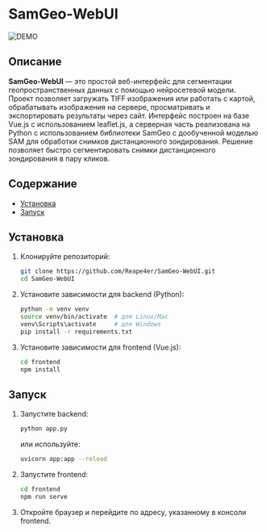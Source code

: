 # SamGeo-WebUI
![DEMO](./assets/image22.gif)
## Описание

**SamGeo-WebUI** — это простой веб-интерфейс для сегментации геопространственных данных с помощью нейросетевой модели. Проект позволяет загружать TIFF изображения или работать с картой, обрабатывать изображения на сервере, просматривать и экспортировать результаты через сайт. Интерфейс построен на базе Vue.js с использованием leaflet.js, а серверная часть реализована на Python с использованием библиотеки SamGeo с дообученной моделью SAM для обработки снимков дистанционного зондирования. Решение позволяет быстро сегментировать снимки дистанционного зондирования в пару кликов.

## Содержание

- [Установка](#установка)
- [Запуск](#запуск)

## Установка

1. Клонируйте репозиторий:
   ```bash
   git clone https://github.com/Reape4er/SamGeo-WebUI.git
   cd SamGeo-WebUI
   ```

2. Установите зависимости для backend (Python):
   ```bash
   python -m venv venv
   source venv/bin/activate  # для Linux/Mac
   venv\Scripts\activate     # для Windows
   pip install -r requirements.txt
   ```

3. Установите зависимости для frontend (Vue.js):
   ```bash
   cd frontend
   npm install
   ```

## Запуск

1. Запустите backend:
   ```bash
   python app.py
   ```
   или используйте:
   ```bash
   uvicorn app:app --reload
   ```

2. Запустите frontend:
   ```bash
   cd frontend
   npm run serve
   ```

3. Откройте браузер и перейдите по адресу, указанному в консоли frontend.

